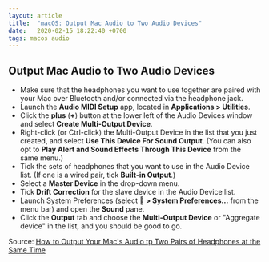 ```yaml
---
layout: article
title:  "macOS: Output Mac Audio to Two Audio Devices"
date:   2020-02-15 18:22:40 +0700
tags: macos audio
---
```


## Output Mac Audio to Two Audio Devices

- Make sure that the headphones you want to use together are paired with your Mac over Bluetooth and/or connected via the headphone jack.
- Launch the **Audio MIDI Setup** app, located in **Applications > Utilities**.
- Click the **plus** (**+**) button at the lower left of the Audio Devices window and select **Create Multi-Output Device**.
- Right-click (or Ctrl-click) the Multi-Output Device in the list that you just created, and select **Use This Device For Sound Output**. (You can also opt to **Play Alert and Sound Effects Through This Device** from the same menu.)
- Tick the sets of headphones that you want to use in the Audio Device list. (If one is a wired pair, tick **Built-in Output**.)
- Select a **Master Device** in the drop-down menu.
- Tick **Drift Correction** for the slave device in the Audio Device list.
- Launch System Preferences (select ** > System Preferences...** from the menu bar) and open the **Sound** pane.
- Click the **Output** tab and choose the **Multi-Output Device** or "Aggregate device" in the list, and you should be good to go.

Source: [How to Output Your Mac's Audio tp Two Pairs of Headphones at the Same Time](https://www.macrumors.com/how-to/output-mac-audio-two-pairs-headphones/)
